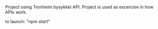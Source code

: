 Project using Tronheim bysykkel API.
Project is used as excercise in how APIs work.

to launch:
"npm start"